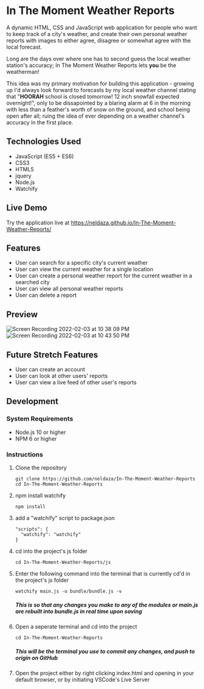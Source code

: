 # In The Moment Weather Reports

A dynamic HTML, CSS and JavaScript web application for people who want to keep track of a city's weather, and create their own personal weather reports with images to either agree, disagree or somewhat agree with the local forecast.  

Long are the days over where one has to second guess the local weather station's accuracy; In The Moment Weather Reports lets **you** be the weatherman!

This idea was my primary motivation for building this application - growing up I'd always look forward to forecasts by my local weather channel stating that "**HOORAH** school is closed tomorrow! 12 inch snowfall expected overnight!", only to be dissapointed by a blaring alarm at 6 in the morning with less than a feather's worth of snow on the ground, and school being open after all; ruing the idea of ever depending on a weather channel's accuracy in the first place.

## Technologies Used 

- JavaScript (ES5 + ES6)
- CSS3
- HTML5
- jquery
- Node.js
- Watchify

## Live Demo 

Try the application live at https://neldaza.github.io/In-The-Moment-Weather-Reports/

## Features

- User can search for a specific city's current weather
- User can view the current weather for a single location
- User can create a personal weather report for the current weather in a searched city 
- User can view all personal weather reports 
- User can delete a report 

## Preview 

![Screen Recording 2022-02-03 at 10 38 09 PM](https://user-images.githubusercontent.com/88061673/152468940-50842a6f-c498-4d45-afc6-941f0cb49878.gif)
![Screen Recording 2022-02-03 at 10 43 50 PM](https://user-images.githubusercontent.com/88061673/152469036-daf25569-3646-4a14-bcef-e64fdd69de82.gif)


## Future Stretch Features

- User can create an account 
- User can look at other users' reports
- User can view a live feed of other user's reports

## Development 

### System Requirements

- Node.js 10 or higher
- NPM 6 or higher

### Instructions 

1.  Clone the repository

    ```shell
    git clone https://github.com/neldaza/In-The-Moment-Weather-Reports
    cd In-The-Moment-Weather-Reports
    ```



2.  npm install watchify
    ```shell
    npm install
    ```




3.  add a "watchify" script to package.json
    ```shell
    "scripts": {
      "watchify": "watchify"
    }
    ```



4.  cd into the project's js folder
    ```
    cd In-The-Moment-Weather-Reports/js 
    ```



5.  Enter the following command into the terminal that is currently cd'd in the project's js folder
    ```
    watchify main.js -o bundle/bundle.js -v
    ```
    ##### **This is so that any changes you make to any of the modules or main.js are rebuilt into bundle.js in real time upon saving**




6. Open a seperate terminal and cd into the project
   ```
   cd In-The-Moment-Weather-Reports
   ```
   ##### **This will be the terminal you use to commit any changes, and push to origin on GitHub**

7. Open the project either by right clicking index.html and opening in your default browser, or by initiating VSCode's Live Server
